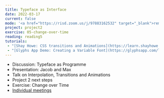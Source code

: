 ```yaml
---
title: Typeface as Interface
date: 2022-03-17
current: false
mode: '<a href="https://risd.zoom.us/j/97883162532" target="_blank">remote</a>'
project: project2
exercise: 05-change-over-time
reading: reading5
tutorials:
 - "[Shay Howe: CSS transitions and Animations](https://learn.shayhowe.com/advanced-html-css/transitions-animations/)"
 - "[Glyphs App Demo: Creating a Variable Font](https://glyphsapp.com/learn/creating-a-variable-font)"
---
```


- Discussion: Typeface as Programme
- Presentation: Jacob and Max
- Talk on Interpolation, Transitions and Animations
- Project 2 next steps
- Exercise: Change over Time
- [Individual meetings](https://docs.google.com/spreadsheets/d/1WBiTwb1RcQhzgnds9JFp6vzfvYRPa4FVqLqSqKIMdIo/edit#gid=1112449137)